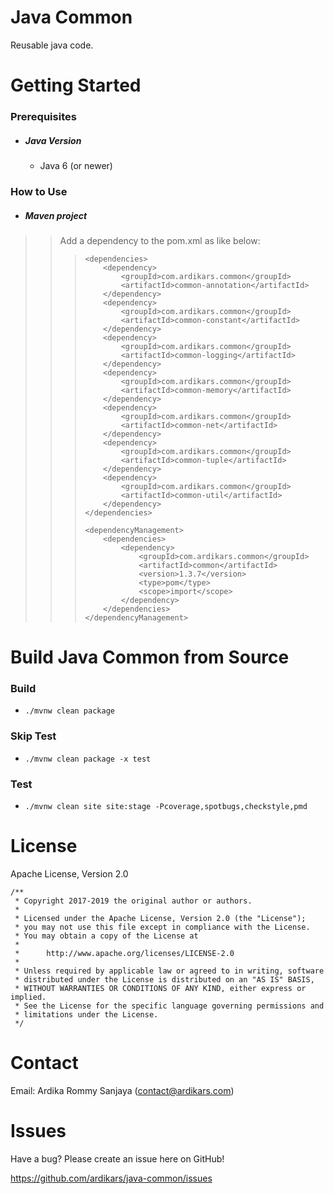 
Java Common
=====

Reusable java code.

Getting Started
===============

### Prerequisites
 
  - ##### Java Version
    - Java 6 (or newer)


### How to Use

  - ##### Maven project
>> Add a dependency to the pom.xml as like below:
>>>
>>> ```
>>> <dependencies>
>>>     <dependency>
>>>         <groupId>com.ardikars.common</groupId>
>>>         <artifactId>common-annotation</artifactId>
>>>     </dependency>
>>>     <dependency>
>>>         <groupId>com.ardikars.common</groupId>
>>>         <artifactId>common-constant</artifactId>
>>>     </dependency>
>>>     <dependency>
>>>         <groupId>com.ardikars.common</groupId>
>>>         <artifactId>common-logging</artifactId>
>>>     </dependency>
>>>     <dependency>
>>>         <groupId>com.ardikars.common</groupId>
>>>         <artifactId>common-memory</artifactId>
>>>     </dependency>
>>>     <dependency>
>>>         <groupId>com.ardikars.common</groupId>
>>>         <artifactId>common-net</artifactId>
>>>     </dependency>
>>>     <dependency>
>>>         <groupId>com.ardikars.common</groupId>
>>>         <artifactId>common-tuple</artifactId>
>>>     </dependency>
>>>     <dependency>
>>>         <groupId>com.ardikars.common</groupId>
>>>         <artifactId>common-util</artifactId>
>>>     </dependency>
>>> </dependencies>
>>>
>>> <dependencyManagement>
>>>     <dependencies>
>>>         <dependency>
>>>             <groupId>com.ardikars.common</groupId>
>>>             <artifactId>common</artifactId>
>>>             <version>1.3.7</version>
>>>             <type>pom</type>
>>>             <scope>import</scope>
>>>         </dependency>
>>>     </dependencies>
>>> </dependencyManagement>
>>> ```

Build Java Common from Source
=============================

### Build
   - ```./mvnw clean package```
   
### Skip Test
   - ```./mvnw clean package -x test```
   
### Test
   - ```./mvnw clean site site:stage -Pcoverage,spotbugs,checkstyle,pmd```

License
=======

Apache License, Version 2.0

```
/**
 * Copyright 2017-2019 the original author or authors.
 *
 * Licensed under the Apache License, Version 2.0 (the "License");
 * you may not use this file except in compliance with the License.
 * You may obtain a copy of the License at
 *
 *      http://www.apache.org/licenses/LICENSE-2.0
 *
 * Unless required by applicable law or agreed to in writing, software
 * distributed under the License is distributed on an "AS IS" BASIS,
 * WITHOUT WARRANTIES OR CONDITIONS OF ANY KIND, either express or implied.
 * See the License for the specific language governing permissions and
 * limitations under the License.
 */
```

Contact
=======

Email: Ardika Rommy Sanjaya (contact@ardikars.com)


Issues
======

Have a bug? Please create an issue here on GitHub!

https://github.com/ardikars/java-common/issues

